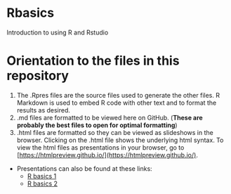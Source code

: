 # Rbasics
Introduction to using R and Rstudio

# Orientation to the files in this repository

1. The .Rpres files are the source files used to generate the other files. R Markdown is used to embed R code with other text and to format the results as desired.
2. .md files are formatted to be viewed here on GitHub. (**These are probably the best files to open for optimal formatting**)
3. .html files are formatted so they can be viewed as slideshows in the browser. Clicking on the .html file shows the underlying html syntax. To view the html files as presentations in your browser, go to [https://htmlpreview.github.io/](https://htmlpreview.github.io/).
  + Presentations can also be found at these links:
      - [R basics 1](https://rpubs.com/begavett/Rbasics1)
      - [R basics 2](https://rpubs.com/begavett/Rbasics2)
